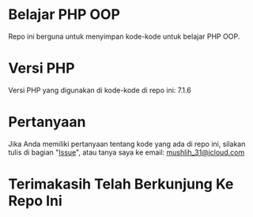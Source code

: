 # Belajar PHP OOP
Repo ini berguna untuk menyimpan kode-kode untuk belajar PHP OOP.
# Versi PHP
Versi PHP yang digunakan di kode-kode di repo ini: 7.1.6
# Pertanyaan
Jika Anda memiliki pertanyaan tentang kode yang ada di repo ini, silakan tulis di bagian "[Issue](https://github.com/mushlih-almubarak/Belajar-PHP-OOP/issues)", atau tanya saya ke email: mushlih_31@icloud.com
# Terimakasih Telah Berkunjung Ke Repo Ini
